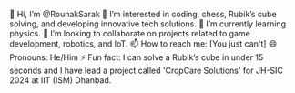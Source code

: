 👋 Hi, I’m @RounakSarak
👀 I’m interested in coding, chess, Rubik’s cube solving, and developing innovative tech solutions.
🌱 I’m currently learning physics.
💞️ I’m looking to collaborate on projects related to game development, robotics, and IoT.
📫 How to reach me: [You just can't]
😄 Pronouns: He/Him
⚡ Fun fact: I can solve a Rubik’s cube in under 15 seconds and I have lead a project called 'CropCare Solutions' for JH-SIC 2024 at IIT (ISM) Dhanbad.
